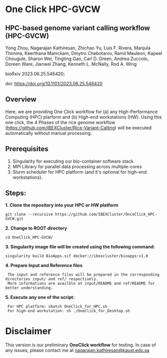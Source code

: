 # One Click HPC-GVCW 

## HPC-based genome variant calling workflow (HPC-GVCW)

Yong Zhou, Nagarajan Kathiresan, Zhichao Yu, Luis F. Rivera, Manjula Thimma, Keerthana Manickam, Dmytro Chebotarov, Ramil Mauleon, Kapeel Chougule, Sharon Wei, Tingting Gao, Carl D. Green, Andrea Zuccolo, Doreen Ware, Jianwei Zhang, Kenneth L. McNally, Rod A. Wing

bioRxiv 2023.06.25.546420; </br>

doi: https://doi.org/10.1101/2023.06.25.546420

## Overview 

 Here, we are providing One Click workflow for (a) any High-Performance Computing (HPC) plarform and (b) High-end workstations (HW).
 Using this one click, the 4 Phases of the rice genome workflow (https://github.com/IBEXCluster/Rice-Variant-Calling) will be executed automatically without manual processing. 
 
## Prerequisites 
 1. Singularity for executing our bio-container software stack
 2. MPI Library for parallel data processing across multiple-cores 
 3. Slurm scheduler for HPC platform (and it's optional for high-end workstations). 

## Steps: 

**1. Clone the repository into your HPC or HW platform**
   
    git clone --recursive https://github.com/IBEXCluster/OnceClick_HPC-GVCW.git
    

**2. Change to ROOT directory**

    cd OneClick_HPC-GVCW/
    
**3. Singularity image file will be created using the following command:**
   
    singularity build BioApps.sif docker://ibexcluster/bioapps:v1.0
   
**4. Prepare Input and Reference files**

     The input and reference files will be prepared in the corresponding directories input/ and ref/ respectively. 
     More informations are availble at input/README and ref/README for better understanding. 
     

**5. Execute any one of the script:**

     For HPC platform: sbatch OneClick_for_HPC.sh
     For high-end workstation: sh ./OneClick_for_Desktop.sh
     

# Disclaimer 

This version is our preliminary **OneClick workflow** for testing. 
In case of any issues, please contact me at nagarajan.kathiresan@kaust.edu.sa 

 
